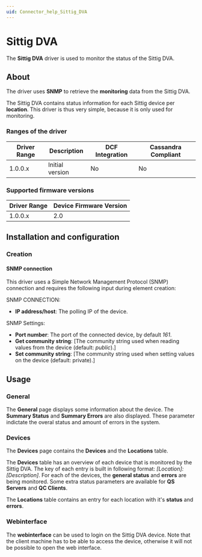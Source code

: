 ```yaml
---
uid: Connector_help_Sittig_DVA
---
```


# Sittig DVA

The **Sittig DVA** driver is used to monitor the status of the Sittig DVA.

## About

The driver uses **SNMP** to retrieve the **monitoring** data from the Sittig DVA.

The Sittig DVA contains status information for each Sittig device per **location**. This driver is thus very simple, because it is only used for monitoring.

### Ranges of the driver

| **Driver Range** | **Description** | **DCF Integration** | **Cassandra Compliant** |
|------------------|-----------------|---------------------|-------------------------|
| 1.0.0.x          | Initial version | No                  | No                      |

### Supported firmware versions

| **Driver Range** | **Device Firmware Version** |
|------------------|-----------------------------|
| 1.0.0.x          | 2.0                         |

## Installation and configuration

### Creation

#### SNMP connection

This driver uses a Simple Network Management Protocol (SNMP) connection and requires the following input during element creation:

SNMP CONNECTION:

- **IP address/host**: The polling IP of the device.

SNMP Settings:

- **Port number**: The port of the connected device, by default *161*.
- **Get community string**: \[The community string used when reading values from the device (default: *public*).\]
- **Set community string**: \[The community string used when setting values on the device (default: private).\]

## Usage

### General

The **General** page displays some information about the device. The **Summary Status** and **Summary Errors** are also displayed. These parameter indictate the overal status and amount of errors in the system.

### Devices

The **Devices** page contains the **Devices** and the **Locations** table.

The **Devices** table has an overview of each device that is monitored by the Sittig DVA. The key of each entry is built in following format: *\[Location\]:\[Description\]*. For each of the devices, the **general status** and **errors** are being monitored. Some extra status parameters are available for **QS Servers** and **QC Clients**.

The **Locations** table contains an entry for each location with it's **status** and **errors**.

### Webinterface

The **webinterface** can be used to login on the Sittig DVA device. Note that the client machine has to be able to access the device, otherwise it will not be possible to open the web interface.
